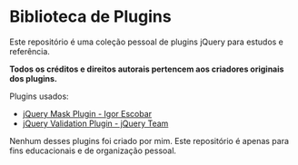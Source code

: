 # Biblioteca de Plugins

Este repositório é uma coleção pessoal de plugins jQuery para estudos e referência.

**Todos os créditos e direitos autorais pertencem aos criadores originais dos plugins.**

Plugins usados:
- [jQuery Mask Plugin - Igor Escobar](https://igorescobar.github.io/jQuery-Mask-Plugin/)
- [jQuery Validation Plugin - jQuery Team](https://github.com/jquery-validation/jquery-validation/releases/tag/1.19.5)

Nenhum desses plugins foi criado por mim. Este repositório é apenas para fins educacionais e de organização pessoal.
